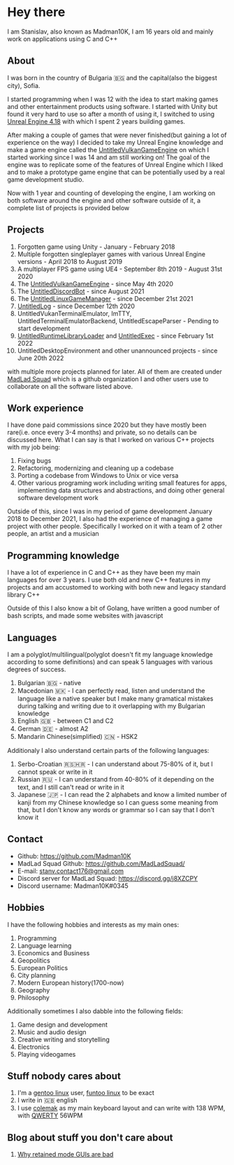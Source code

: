 # Hey there
I am Stanislav, also known as Madman10K, I am 16 years old and mainly work on applications using C and C++

## About
I was born in the country of Bulgaria 🇧🇬 and the capital(also the biggest city), Sofia.

I started programming when I was 12 with the idea to start making games and other entertainment products using software. I started with Unity but found it very hard to use so after a month of using it, I switched to using [Unreal Engine 4.18](https://www.unrealengine.com/en-US/blog/unreal-engine-4-18-released) with which I spent 2 years building games.

After making a couple of games that were never finished(but gaining a lot of experience on the way) I decided to take my Unreal Engine knowledge and make a game engine called the [UntitledVulkanGameEngine](https://github.com/MadLadSquad/UntitledVulkanGameEngine) on which I started working since I was 14 and am still working on! 
The goal of the engine was to replicate some of the features of Unreal Engine which I liked and to make a prototype game engine that can be potentially used by a real game development studio.

Now with 1 year and counting of developing the engine, I am working on both software around the engine and other software outside of it, a complete list of projects is provided below
## Projects
1. Forgotten game using Unity - January - February 2018
1. Multiple forgotten singleplayer games with various Unreal Engine versions - April 2018 to August 2019
1. A multiplayer FPS game using UE4 - September 8th 2019 - August 31st 2020
1. The [UntitledVulkanGameEngine](https://github.com/MadLadSquad/UntitledVulkanGameEngine) - since May 4th 2020
1. The [UntitledDiscordBot](https://github.com/MadLadSquad/MadLadSquadBot) - since August 2021
1. The [UntitledLinuxGameManager](https://github.com/MadLadSquad/UntitledLinuxGameManager/) - since December 21st 2021
1. [UntitledLog](https://github.com/MadLadSquad/UntitledLog/) - since December 12th 2020
1. UntitledVukanTerminalEmulator, ImTTY, UntitledTerminalEmulatorBackend, UntitledEscapeParser - Pending to start development
1. [UntitledRuntimeLibraryLoader](https://github.com/MadLadSquad/UntitledRuntimeLibraryLoader/) and [UntitledExec](https://github.com/MadLadSquad/UntitledExec) - since February 1st 2022
1. UntitledDesktopEnvironment and other unannounced projects - since June 20th 2022

with multiple more projects planned for later. All of them are created under [MadLad Squad](https://github.com/MadLadSquad) which is a github organization I and other users use to collaborate on all the software listed above.

## Work experience
I have done paid commissions since 2020 but they have mostly been rare(i.e. once every 3-4 months) and private, so no details can be discussed here. What I can say is that I worked on various C++ projects with my job being:
1. Fixing bugs
1. Refactoring, modernizing and cleaning up a codebase
1. Porting a codebase from Windows to Unix or vice versa
1. Other various programing work including writing small features for apps, implementing data structures and abstractions, and doing other general software development work

Outside of this, since I was in my period of game development January 2018 to December 2021, I also had the experience of managing a game project with other people. Specifically I worked on it with a team of 2 other people, an artist and a musician
## Programming knowledge
I have a lot of experience in C and C++ as they have been my main languages for over 3 years. I use both old and new C++ features in my projects and am accustomed to working with both new and legacy standard library C++

Outside of this I also know a bit of Golang, have written a good number of bash scripts, and made some websites with javascript

## Languages
I am a polyglot/multilingual(polyglot doesn't fit my language knowledge according to some definitions) and can speak 5 languages with various degrees of success.
1. Bulgarian 🇧🇬 - native
1. Macedonian 🇲🇰 - I can perfectly read, listen and understand the language like a native speaker but I make many gramatical mistakes during talking and writing due to it overlapping with my Bulgarian knowledge
1. English 🇬🇧 - between C1 and C2
1. German 🇩🇪 - almost A2
1. Mandarin Chinese(simplified) 🇨🇳 - HSK2

Additionaly I also understand certain parts of the following languages:
1. Serbo-Croatian 🇷🇸🇭🇷 - I can understand about 75-80% of it, but I cannot speak or write in it
1. Russian 🇷🇺 - I can understand from 40-80% of it depending on the text, and I still can't read or write in it
1. Japanese 🇯🇵 - I can read the 2 alphabets and know a limited number of kanji from my Chinese knowledge so I can guess some meaning from that, but I don't know any words or grammar so I can say that I don't know it

## Contact
- Github: <https://github.com/Madman10K>
- MadLad Squad Github: <https://github.com/MadLadSquad/>
- E-mail: stanv.contact176@gmail.com
- Discord server for MadLad Squad: <https://discord.gg/j8XZCPY>
- Discord username: Madman10K#0345

## Hobbies
I have the following hobbies and interests as my main ones:
1. Programming
1. Language learning
1. Economics and Business
1. Geopolitics
1. European Politics
1. City planning
1. Modern European history(1700-now)
1. Geography
1. Philosophy

Additionally sometimes I also dabble into the following fields:
1. Game design and development
1. Music and audio design
1. Creative writing and storytelling
1. Electronics
1. Playing videogames

## Stuff nobody cares about
1. I'm a [gentoo linux](https://www.gentoo.org/) user, [funtoo linux](https://www.funtoo.org/Welcome) to be exact
1. I write in 🇬🇧 english
1. I use [colemak](https://colemak.com/) as my main keyboard layout and can write with 138 WPM, with [QWERTY](https://en.wikipedia.org/wiki/QWERTY) 56WPM

## Blog about stuff you don't care about
1. [Why retained mode GUIs are bad](https://madman10k.github.io/retained-mode-guis)

